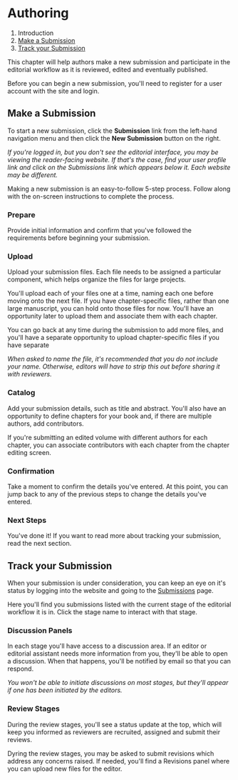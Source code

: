 # Authoring

1. Introduction
2. [Make a Submission](authoring#make-submission)
3. [Track your Submission](authoring#track-submission)

This chapter will help authors make a new submission and participate in the editorial workflow as it is reviewed, edited and eventually published.

Before you can begin a new submission, you'll need to register for a user account with the site and login.

## <a name="make-submission"></a>Make a Submission

To start a new submission, click the **Submission** link from the left-hand navigation menu and then click the **New Submission** button on the right.

*If you're logged in, but you don't see the editorial interface, you may be viewing the reader-facing website. If that's the case, find your user profile link and click on the Submissions link which appears below it. Each website may be different.*

Making a new submission is an easy-to-follow 5-step process. Follow along with the on-screen instructions to complete the process.

### <a name="prepare"></a>Prepare

Provide initial information and confirm that you've followed the requirements before beginning your submission.

### <a name="upload"></a>Upload

Upload your submission files. Each file needs to be assigned a particular component, which helps organize the files for large projects.

You'll upload each of your files one at a time, naming each one before moving onto the next file. If you have chapter-specific files, rather than one large manuscript, you can hold onto those files for now. You'll have an opportunity later to upload them and associate them with each chapter.

 You can go back at any time during the submission to add more files, and you'll have a separate opportunity to upload chapter-specific files if you have separate

*When asked to name the file, it's recommended that you do not include your name. Otherwise, editors will have to strip this out before sharing it with reviewers.*

### <a name="catalog"></a>Catalog

Add your submission details, such as title and abstract. You'll also have an opportunity to define chapters for your book and, if there are multiple authors, add contributors.

If you're submitting an edited volume with different authors for each chapter, you can associate contributors with each chapter from the chapter editing screen.

### <a name="confirmation"></a>Confirmation

Take a moment to confirm the details you've entered. At this point, you can jump back to any of the previous steps to change the details you've entered.

### <a name="next-steps"></a>Next Steps

You've done it! If you want to read more about tracking your submission, read the next section.

## <a name="track-submission"></a>Track your Submission

When your submission is under consideration, you can keep an eye on it's status by logging into the website and going to the [Submissions](submissions) page.

Here you'll find you submissions listed with the current stage of the editorial workflow it is in. Click the stage name to interact with that stage.

### <a name="track-submission-discussions"></a>Discussion Panels

In each stage you'll have access to a discussion area. If an editor or editorial assistant needs more information from you, they'll be able to open a discussion. When that happens, you'll be notified by email so that you can respond.

*You won't be able to initiate discussions on most stages, but they'll appear if one has been initiated by the editors.*

### <a name="track-submission-review"></a>Review Stages

During the review stages, you'll see a status update at the top, which will keep you informed as reviewers are recruited, assigned and submit their reviews.

Dyring the review stages, you may be asked to submit revisions which address any concerns raised. If needed, you'll find a Revisions panel where you can upload new files for the editor.
